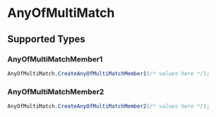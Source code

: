 # AnyOfMultiMatch


## Supported Types

### AnyOfMultiMatchMember1

```csharp
AnyOfMultiMatch.CreateAnyOfMultiMatchMember1(/* values here */);
```

### AnyOfMultiMatchMember2

```csharp
AnyOfMultiMatch.CreateAnyOfMultiMatchMember2(/* values here */);
```
